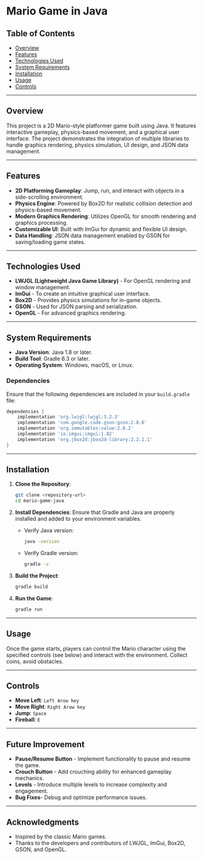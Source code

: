 # Mario Game in Java

## Table of Contents
- [Overview](#overview)
- [Features](#features)
- [Technologies Used](#technologies-used)
- [System Requirements](#system-requirements)
- [Installation](#installation)
- [Usage](#usage)
- [Controls](#controls)


---

## Overview
This project is a 2D Mario-style platformer game built using Java. It features interactive gameplay, physics-based movement, and a graphical user interface. The project demonstrates the integration of multiple libraries to handle graphics rendering, physics simulation, UI design, and JSON data management.

---

## Features
- **2D Platforming Gameplay**: Jump, run, and interact with objects in a side-scrolling environment.
- **Physics Engine**: Powered by Box2D for realistic collision detection and physics-based movement.
- **Modern Graphics Rendering**: Utilizes OpenGL for smooth rendering and graphics processing.
- **Customizable UI**: Built with ImGui for dynamic and flexible UI design.
- **Data Handling**: JSON data management enabled by GSON for saving/loading game states.

---

## Technologies Used
- **LWJGL (Lightweight Java Game Library)** - For OpenGL rendering and window management.
- **ImGui** - To create an intuitive graphical user interface.
- **Box2D** - Provides physics simulations for in-game objects.
- **GSON** - Used for JSON parsing and serialization.
- **OpenGL** - For advanced graphics rendering.

---

## System Requirements
- **Java Version**: Java 1.8 or later.
- **Build Tool**: Gradle 6.3 or later.
- **Operating System**: Windows, macOS, or Linux.

### Dependencies
Ensure that the following dependencies are included in your `build.gradle` file:
```gradle
dependencies {
    implementation 'org.lwjgl:lwjgl:3.2.3'
    implementation 'com.google.code.gson:gson:2.8.6'
    implementation 'org.immutables:value:2.8.2'
    implementation 'io.imgui:imgui:1.82'
    implementation 'org.jbox2d:jbox2d-library:2.2.1.1'
}
```

---

## Installation

1. **Clone the Repository**:
   ```bash
   git clone <repository-url>
   cd mario-game-java
   ```
2. **Install Dependencies**:
   Ensure that Gradle and Java are properly installed and added to your environment variables.

   - Verify Java version:
     ```bash
     java -version
     ```
   - Verify Gradle version:
     ```bash
     gradle -v
     ```
3. **Build the Project**:
   ```bash
   gradle build
   ```
4. **Run the Game**:
   ```bash
   gradle run
   ```

---

## Usage
Once the game starts, players can control the Mario character using the specified controls (see below) and interact with the environment. Collect coins, avoid obstacles.

---

## Controls
- **Move Left**: `Left Arow key`
- **Move Right**: `Right Arow key`
- **Jump**: `Space`
- **Fireball**: `E`


---

## Future Improvement
- **Pause/Resume Button** - Implement functionality to pause and resume the game.
- **Crouch Button** - Add crouching ability for enhanced gameplay mechanics.
- **Levels** - Introduce multiple levels to increase complexity and engagement.
- **Bug Fixes**- Debug and optimize performance issues.


---

## Acknowledgments
- Inspired by the classic Mario games.
- Thanks to the developers and contributors of LWJGL, ImGui, Box2D, GSON, and OpenGL.


